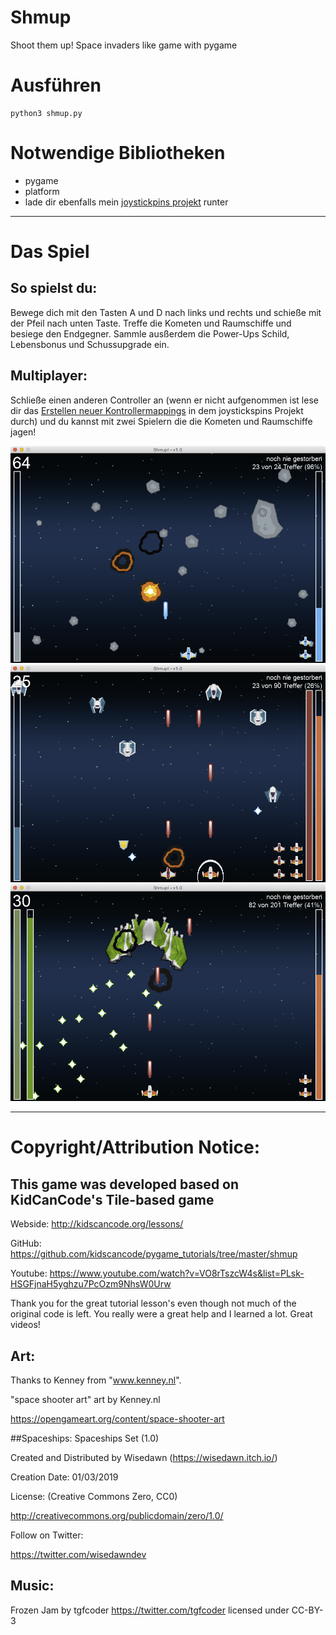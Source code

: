 # Shmup
Shoot them up! Space invaders like game with pygame

# Ausführen
```
python3 shmup.py
```

# Notwendige Bibliotheken
- pygame
- platform
- lade dir ebenfalls mein [joystickpins projekt](https://github.com/astroPythoner/joystickpins) runter

***

# Das Spiel

## So spielst du:
Bewege dich mit den Tasten A und D nach links und rechts und schieße mit der Pfeil nach unten Taste. Treffe die Kometen und Raumschiffe und besiege den Endgegner.
Sammle ausßerdem die Power-Ups Schild, Lebensbonus und Schussupgrade ein.

## Multiplayer:
Schließe einen anderen Controller an (wenn er nicht aufgenommen ist lese dir das [Erstellen neuer Kontrollermappings](https://github.com/astroPythoner/joystickpins/wiki) in dem joystickspins Projekt durch) und du kannst mit zwei Spielern die die Kometen und Raumschiffe jagen!

![image not found](https://raw.githubusercontent.com/astroPythoner/Shmup/master/img/screenshot1.png)
![](https://raw.githubusercontent.com/astroPythoner/Shmup/master/img/screenshot2.png)
![](https://raw.githubusercontent.com/astroPythoner/Shmup/master/img/screenshot3.png)

***

# Copyright/Attribution Notice:

## This game was developed based on KidCanCode's Tile-based game
Webside: http://kidscancode.org/lessons/

GitHub: https://github.com/kidscancode/pygame_tutorials/tree/master/shmup

Youtube: https://www.youtube.com/watch?v=VO8rTszcW4s&list=PLsk-HSGFjnaH5yghzu7PcOzm9NhsW0Urw

Thank you for the great tutorial lesson's even though not much of the original code is left. You really were a great help and I learned a lot. Great videos!


## Art:
Thanks to Kenney from "www.kenney.nl".

"space shooter art" art by Kenney.nl

https://opengameart.org/content/space-shooter-art

##Spaceships:
Spaceships Set (1.0)

Created and Distributed by Wisedawn (https://wisedawn.itch.io/)

Creation Date: 01/03/2019

License: (Creative Commons Zero, CC0)

http://creativecommons.org/publicdomain/zero/1.0/

Follow on Twitter:

https://twitter.com/wisedawndev


## Music:
Frozen Jam by tgfcoder <https://twitter.com/tgfcoder> licensed under CC-BY-3
